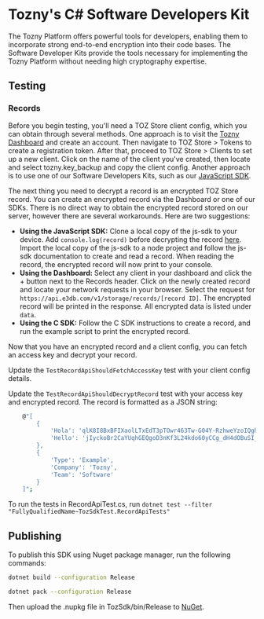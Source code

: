 # Tozny's C# Software Developers Kit

The Tozny Platform offers powerful tools for developers, enabling them to incorporate strong end-to-end encryption into their code bases. The Software Developer Kits provide the tools necessary for implementing the Tozny Platform without needing high cryptography expertise.

## Testing

### Records

Before you begin testing, you'll need a TOZ Store client config, which you can obtain through several methods. One approach is to visit the [Tozny Dashboard](https://dashboard.tozny.com/) and create an account. Then navigate to TOZ Store > Tokens to create a registration token. After that, proceed to TOZ Store > Clients to set up a new client. Click on the name of the client you've created, then locate and select tozny.key_backup and copy the client config. Another approach is to use one of our Software Developers Kits, such as our [JavaScript SDK](https://github.com/tozny/js-sdk).

The next thing you need to decrypt a record is an encrypted TOZ Store record. You can create an encrypted record via the Dashboard or one of our SDKs. There is no direct way to obtain the encrypted record stored on our server, however there are several workarounds. Here are two suggestions:

- **Using the JavaScript SDK:** Clone a local copy of the js-sdk to your device. Add `console.log(record)` before decrypting the record [here](https://github.com/tozny/js-sdk/blob/c5176da3ae681bcc7077ec7b325c5922d564096d/lib/storage/client.js#L201). Import the local copy of the js-sdk to a node project and follow the js-sdk documentation to create and read a record. When reading the record, the encrypted record will now print to your console.
- **Using the Dashboard:** Select any client in your dashboard and click the + button next to the Records header. Click on the newly created record and locate your network requests in your browser. Select the request for `https://api.e3db.com/v1/storage/records/[record ID]`. The encrypted record will be printed in the response. All encrypted data is listed under `data`.
- **Using the C SDK:** Follow the C SDK instructions to create a record, and run the example script to print the encrypted record.

Now that you have an encrypted record and a client config, you can fetch an access key and decrypt your record.

Update the `TestRecordApiShouldFetchAccessKey` test with your client config details.

Update the `TestRecordApiShouldDecryptRecord` test with your access key and encrypted record. The record is formatted as a JSON string:

```bash
    @"[
        {
            'Hola': 'qlK8I8BxBFIXaolLTxEdT3pTOwr463Tw-G04Y-RzhweYzoIQghGDGohVI2QC1HHH.odxXRbEhb5aea_2f9KlU065pQKjNCjRB.BsXJPBCTSjI7fijPYBBdY-yVNNdC.Vz9U9K4Z9YNg7q1byBqncLXIJCs3CFXH',
            'Hello': 'jIyckoBr2CaYUqhGEQgoD3nKf3L24kdo60yCCg_dH4dOBuSI_ntGlNptynoE_PzG.jHPPcO4tMub85Pb-zfVFhBvKOETU19HN.6L0v4MrTvC1HKRVdJ8E0fy--_66L.92KBaICMD-YzOidw2ZpLpmtrK0DVzCB8',
        },
        {
            'Type': 'Example',
            'Company': 'Tozny',
            'Team': 'Software'
        }
    ]";
```

To run the tests in RecordApiTest.cs, run `dotnet test --filter "FullyQualifiedName~TozSdkTest.RecordApiTests"`

## Publishing

To publish this SDK using Nuget package manager, run the following commands:

```bash
dotnet build --configuration Release
```

```bash
dotnet pack --configuration Release
```

Then upload the .nupkg file in TozSdk/bin/Release to [NuGet](https://www.nuget.org/packages/Tozny.CSharp.Sdk).
